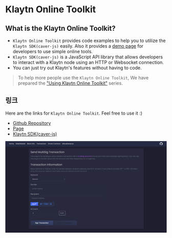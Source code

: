 # Klaytn Online Toolkit <a id="klaytn-online-toolkit"></a>

## What is the Klaytn Online Toolkit? <a id="what-is-the-klaytn-online-toolkit"></a>
* `Klaytn Online Toolkit` provides code examples to help you to utilize the `Klaytn SDK(caver-js)` easily. Also it provides a [demo page](https://toolkit.klaytn.foundation) for developers to use simple online tools.
* `Klaytn SDK(caver-js)` is a JavaScript API library that allows developers to interact with a Klaytn node using an HTTP or Websocket connection.
* You can just try out Klaytn's features without having to code.

> To help more people use the `Klaytn Online Toolkit`, We have prepared the ["Using Klaytn Online Toolkit"](https://medium.com/klaytn/using-klaytn-online-toolkit-1-multisig-60399a0b0278) series.

## 링크 <a id="links"></a>
Here are the links for `Klaytn Online Toolkit`. Feel free to use it :)
* [Github Repository](https://github.com/klaytn/klaytn-online-toolkit)
* [Page](https://toolkit.klaytn.foundation)
* [Klaytn SDK(caver-js)](https://docs.klaytn.foundation/dapp/sdk/caver-js)

![Klaytn Online Toolkit](./img/klaytn-online-toolkit.png)

